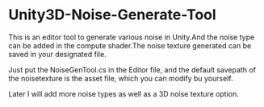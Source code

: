 # Unity3D-Noise-Generate-Tool
This is an editor tool to generate various noise in Unity.And the noise type can be added in the compute shader.The noise texture generated can be saved in your designated file.

Just put the NoiseGenTool.cs in the Editor file, and the default savepath of the noisetexture is the asset file, which you can modify bu yourself.

Later I will add more noise types as well as a 3D noise texture option.
